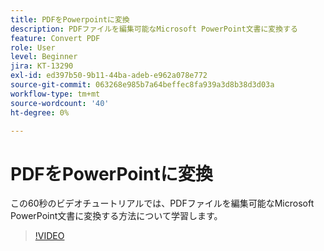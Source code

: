 ```yaml
---
title: PDFをPowerpointに変換
description: PDFファイルを編集可能なMicrosoft PowerPoint文書に変換する
feature: Convert PDF
role: User
level: Beginner
jira: KT-13290
exl-id: ed397b50-9b11-44ba-adeb-e962a078e772
source-git-commit: 063268e985b7a64beffec8fa939a3d8b38d3d03a
workflow-type: tm+mt
source-wordcount: '40'
ht-degree: 0%

---
```


# PDFをPowerPointに変換

この60秒のビデオチュートリアルでは、PDFファイルを編集可能なMicrosoft PowerPoint文書に変換する方法について学習します。

>[!VIDEO](https://video.tv.adobe.com/v/3437333?quality=12&learn=on&hidetitle=true&captions=jpn)
